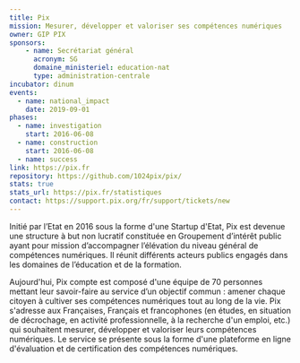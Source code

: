 ```yaml
---
title: Pix
mission: Mesurer, développer et valoriser ses compétences numériques
owner: GIP PIX
sponsors: 
    - name: Secrétariat général
      acronym: SG
      domaine_ministeriel: education-nat
      type: administration-centrale
incubator: dinum
events:
  - name: national_impact
    date: 2019-09-01
phases:
  - name: investigation
    start: 2016-06-08
  - name: construction
    start: 2016-06-08
  - name: success
link: https://pix.fr
repository: https://github.com/1024pix/pix/
stats: true
stats_url: https://pix.fr/statistiques
contact: https://support.pix.org/fr/support/tickets/new
---
```


Initié par l’Etat en 2016 sous la forme d'une Startup d'Etat, Pix est devenue une structure à but non lucratif constituée en Groupement d’intérêt public ayant pour mission d’accompagner l’élévation du niveau général de compétences numériques. Il réunit différents acteurs publics engagés dans les domaines de l’éducation et de la formation.

Aujourd'hui, Pix compte est composé d'une équipe de 70 personnes mettant leur savoir-faire au service d’un objectif commun : amener chaque citoyen à cultiver ses compétences numériques tout au long de la vie. Pix s'adresse aux Françaises, Français et francophones (en études, en situation de décrochage, en activité professionnelle, à la recherche d'un emploi, etc.) qui souhaitent mesurer, développer et valoriser leurs compétences numériques. Le service se présente sous la forme d'une plateforme en ligne d'évaluation et de certification des compétences numériques.



